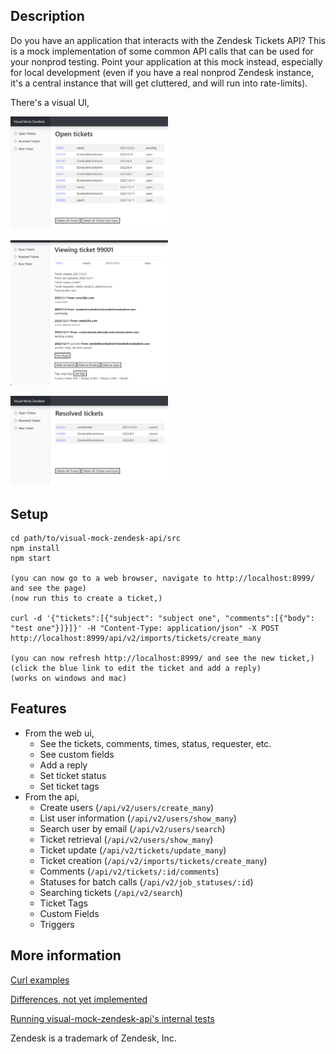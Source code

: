 

## Description

Do you have an application that interacts with the Zendesk Tickets API? This is a mock implementation of some common API calls that can be used for your nonprod testing. Point your application at this mock instead, especially for local development (even if you have a real nonprod Zendesk instance, it's a central instance that will get cluttered, and will run into rate-limits).

There's a visual UI,

<picture><img src='src/docs/shot2c.png' width="50%" height="50%"/></picture>

<picture><img src='src/docs/shot1c.png' width="50%" height="50%"/></picture>

<picture><img src='src/docs/shot3c.png' width="50%" height="50%"/></picture>

## Setup

```
cd path/to/visual-mock-zendesk-api/src
npm install
npm start

(you can now go to a web browser, navigate to http://localhost:8999/ and see the page)
(now run this to create a ticket,)

curl -d '{"tickets":[{"subject": "subject one", "comments":[{"body": "test one"}]}]}' -H "Content-Type: application/json" -X POST http://localhost:8999/api/v2/imports/tickets/create_many

(you can now refresh http://localhost:8999/ and see the new ticket,)
(click the blue link to edit the ticket and add a reply)
(works on windows and mac)

```

## Features

* From the web ui,
    * See the tickets, comments, times, status, requester, etc.
    * See custom fields
    * Add a reply
    * Set ticket status
    * Set ticket tags
* From the api,
    * Create users (`/api/v2/users/create_many`)
    * List user information (`/api/v2/users/show_many`)
    * Search user by email (`/api/v2/users/search`)
    * Ticket retrieval (`/api/v2/users/show_many`)
    * Ticket update (`/api/v2/tickets/update_many`)
    * Ticket creation (`/api/v2/imports/tickets/create_many`)
    * Comments (`/api/v2/tickets/:id/comments`)
    * Statuses for batch calls (`/api/v2/job_statuses/:id`)
    * Searching tickets (`/api/v2/search`)
    * Ticket Tags
    * Custom Fields
    * Triggers

## More information

[Curl examples](src/docs/curl_examples.md)

[Differences, not yet implemented](src/docs/differences_and_not_yet_implemented.md)

[Running visual-mock-zendesk-api's internal tests](src/docs/running_tests.md)

Zendesk is a trademark of Zendesk, Inc.

